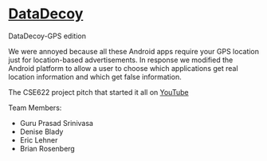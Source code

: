[DataDecoy](http://bjr24.github.com/DataDecoy/)
=========

DataDecoy-GPS edition

We were annoyed because all these Android apps require your GPS location just for location-based advertisements.
In response we modified the Android platform to allow a user to choose which applications get real location information and which get false information.

The CSE622 project pitch that started it all on [YouTube](https://www.youtube.com/watch?v=Ox1YeVRTVaQ)

Team Members:
* Guru Prasad Srinivasa
* Denise Blady
* Eric Lehner
* Brian Rosenberg

